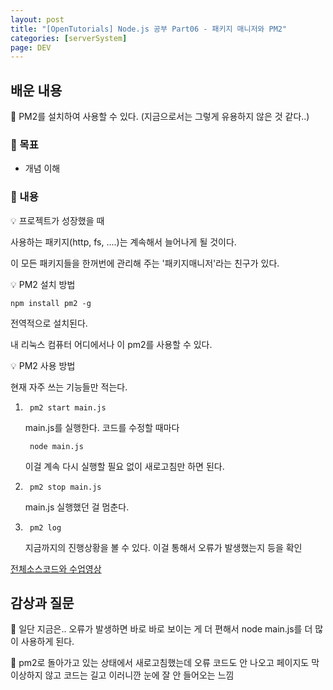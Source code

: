```yaml
---
layout: post
title: "[OpenTutorials] Node.js 공부 Part06 - 패키지 매니저와 PM2"
categories: [serverSystem]
page: DEV
---
```


## 배운 내용

🍓 PM2를 설치하여 사용할 수 있다. (지금으로서는 그렇게 유용하지 않은 것 같다..)

### 🍓 목표

- 개념 이해

### 🍓 내용

💡 프로젝트가 성장했을 때

사용하는 패키지(http, fs, ....)는 계속해서 늘어나게 될 것이다.

이 모든 패키지들을 한꺼번에 관리해 주는 '패키지매니저'라는 친구가 있다.

💡 PM2 설치 방법

    npm install pm2 -g

전역적으로 설치된다.

내 리눅스 컴퓨터 어디에서나 이 pm2를 사용할 수 있다.

💡 PM2 사용 방법

현재 자주 쓰는 기능들만 적는다.

1. 
        pm2 start main.js

    main.js를 실행한다. 코드를 수정할 때마다

        node main.js

    이걸 계속 다시 실행할 필요 없이 새로고침만 하면 된다.

2. 
        pm2 stop main.js
    
    main.js 실행했던 걸 멈춘다.

3. 
        pm2 log
    
    지금까지의 진행상황을 볼 수 있다. 이걸 통해서 오류가 발생했는지 등을 확인

[전체소스코드와 수업영상](https://opentutorials.org/course/3332/21133)

## 감상과 질문

🍓 일단 지금은.. 오류가 발생하면 바로 바로 보이는 게 더 편해서 node main.js를 더 많이 사용하게 된다.

🍓 pm2로 돌아가고 있는 상태에서 새로고침했는데 오류 코드도 안 나오고 페이지도 막 이상하지 않고 코드는 길고 이러니깐 눈에 잘 안 들어오는 느낌